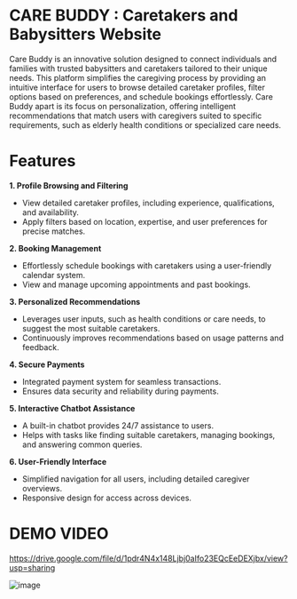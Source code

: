 # **CARE BUDDY : Caretakers and Babysitters Website**

Care Buddy is an innovative solution designed to connect individuals and families with trusted babysitters and caretakers tailored to their unique needs. This platform simplifies the caregiving process by providing an intuitive interface for users to browse detailed caretaker profiles, filter options based on preferences, and schedule bookings effortlessly. Care Buddy apart is its focus on personalization, offering intelligent recommendations that match users with caregivers suited to specific requirements, such as elderly health conditions or specialized care needs.

# Features
**1. Profile Browsing and Filtering**
 - View detailed caretaker profiles, including experience, qualifications, and availability.
 - Apply filters based on location, expertise, and user preferences for precise matches.

**2. Booking Management**
 - Effortlessly schedule bookings with caretakers using a user-friendly calendar system.
 - View and manage upcoming appointments and past bookings.

**3. Personalized Recommendations**
 - Leverages user inputs, such as health conditions or care needs, to suggest the most suitable caretakers.
 - Continuously improves recommendations based on usage patterns and feedback.

**4. Secure Payments**
 - Integrated payment system for seamless transactions.
 - Ensures data security and reliability during payments.

**5. Interactive Chatbot Assistance**
 - A built-in chatbot provides 24/7 assistance to users.
 - Helps with tasks like finding suitable caretakers, managing bookings, and answering common queries.

**6. User-Friendly Interface**
 - Simplified navigation for all users, including detailed caregiver overviews.
 - Responsive design for access across devices.


# DEMO VIDEO
https://drive.google.com/file/d/1pdr4N4x148Ljbj0aIfo23EQcEeDEXjbx/view?usp=sharing


![image](https://github.com/user-attachments/assets/b1bf2ecb-f758-4858-b78f-ec0f0f03c293)


